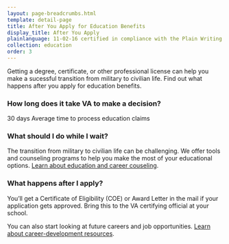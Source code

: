 ```yaml
---
layout: page-breadcrumbs.html
template: detail-page
title: After You Apply for Education Benefits
display_title: After You Apply
plainlanguage: 11-02-16 certified in compliance with the Plain Writing Act
collection: education
order: 3
---
```


<div class="va-introtext">

Getting a degree, certificate, or other professional license can help you make a sucessful transition from military to civilian life. Find out what happens after you apply for education benefits. 

</div>

### How long does it take VA to make a decision?

<div class="card information" markdown="0">
<span class="number">30 days</span>
<span class="description">Average time to process education claims</span>
</div>

### What should I do while I wait?

The transition from military to civilian life can be challenging. We offer tools and counseling programs to help you make the most of your educational options. [Learn about education and career couseling](/education/tools-programs/education-career-counseling/).

### What happens after I apply?

You’ll get a Certificate of Eligibility (COE) or Award Letter in the mail if your application gets approved. Bring this to the VA certifying official at your school.

You can also start looking at future careers and job opportunities. [Learn about career-development resources](/employment/).

<div markdown="0"><br></div>
